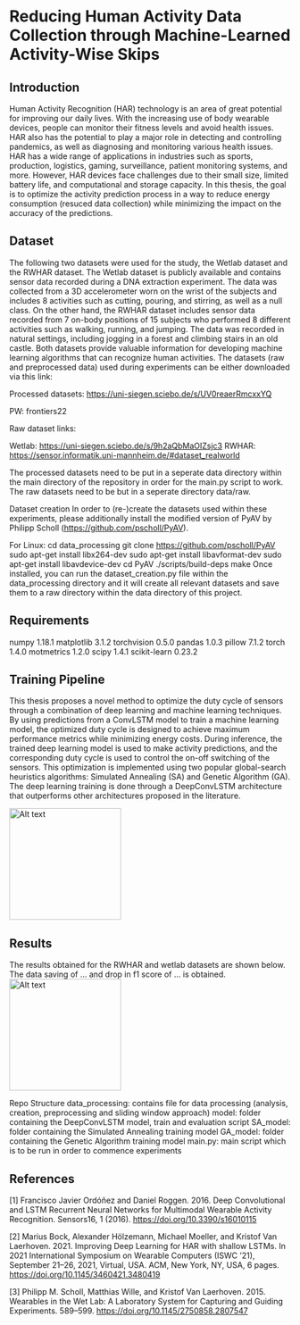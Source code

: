 # Reducing Human Activity Data Collection through Machine-Learned Activity-Wise Skips

## Introduction

Human Activity Recognition (HAR) technology is an area of great potential for improving our daily lives. With the increasing use of body wearable devices, people can monitor their fitness levels and avoid health issues. HAR also has the potential to play a major role in detecting and controlling pandemics, as well as diagnosing and monitoring various health issues. HAR has a wide range of applications in industries such as sports, production, logistics, gaming, surveillance, patient monitoring systems, and more. However, HAR devices face challenges due to their small size, limited battery life, and computational and storage capacity. In this thesis, the goal is to optimize the activity prediction process in a way to reduce energy consumption (resuced data collection) while minimizing the impact on the accuracy of the predictions. 

## Dataset

The following two datasets were used for the study, the Wetlab dataset and the RWHAR dataset. The Wetlab dataset is publicly available and contains sensor data recorded during a DNA extraction experiment. The data was collected from a 3D accelerometer worn on the wrist of the subjects and includes 8 activities such as cutting, pouring, and stirring, as well as a null class. On the other hand, the RWHAR dataset includes sensor data recorded from 7 on-body positions of 15 subjects who performed 8 different activities such as walking, running, and jumping. The data was recorded in natural settings, including jogging in a forest and climbing stairs in an old castle. Both datasets provide valuable information for developing machine learning algorithms that can recognize human activities. 
The datasets (raw and preprocessed data) used during experiments can be either downloaded via this link:

Processed datasets: https://uni-siegen.sciebo.de/s/UV0reaerRmcxxYQ

PW: frontiers22

Raw dataset links:

Wetlab: https://uni-siegen.sciebo.de/s/9h2aQbMaOIZsjc3
RWHAR: https://sensor.informatik.uni-mannheim.de/#dataset_realworld

The processed datasets need to be put in a seperate data directory within the main directory of the repository in order for the main.py script to work. The raw datasets need to be but in a seperate directory data/raw.

Dataset creation
In order to (re-)create the datasets used within these experiments, please additionally install the modified version of PyAV by Philipp Scholl (https://github.com/pscholl/PyAV).

For Linux:
cd data_processing
git clone https://github.com/pscholl/PyAV
sudo apt-get install libx264-dev
sudo apt-get install libavformat-dev
sudo apt-get install libavdevice-dev
cd PyAV
./scripts/build-deps
make
Once installed, you can run the dataset_creation.py file within the data_processing directory and it will create all relevant datasets and save them to a raw directory within the data directory of this project.


## Requirements
numpy 1.18.1
matplotlib 3.1.2
torchvision 0.5.0
pandas 1.0.3
pillow 7.1.2
torch 1.4.0
motmetrics 1.2.0
scipy 1.4.1
scikit-learn 0.23.2

## Training Pipeline

This thesis proposes a novel method to optimize the duty cycle of sensors through a combination of deep learning and machine learning techniques. By using predictions from a ConvLSTM model to train a machine learning model, the optimized duty cycle is designed to achieve maximum performance metrics while minimizing energy costs. During inference, the trained deep learning model is used to make activity predictions, and the corresponding duty cycle is used to control the on-off switching of the sensors. This optimization is implemented using two popular global-search heuristics algorithms: Simulated Annealing (SA) and Genetic Algorithm (GA). The deep learning training is done through a DeepConvLSTM architecture that outperforms other architectures proposed in the literature. 

<img src="/path/to/img.jpg" alt="Alt text" width="200" height="200" />

## Results

The results obtained for the RWHAR and wetlab datasets are shown below. The data saving of ... and drop in f1 score of ... is obtained. 
<img src="/path/to/img.jpg" alt="Alt text" width="200" height="200" />

Repo Structure
data_processing: contains file for data processing (analysis, creation, preprocessing and sliding window approach)
model: folder containing the DeepConvLSTM model, train and evaluation script
SA_model: folder containing the Simulated Annealing training model
GA_model: folder containing the Genetic Algorithm training model
main.py: main script which is to be run in order to commence experiments


## References

[1] Francisco Javier Ordóñez and Daniel Roggen. 2016. Deep Convolutional and LSTM Recurrent Neural Networks for Multimodal Wearable Activity Recognition. Sensors16, 1 (2016). https://doi.org/10.3390/s16010115

[2] Marius Bock, Alexander Hölzemann, Michael Moeller, and Kristof Van Laerhoven. 2021. Improving Deep Learning for HAR with shallow LSTMs. In 2021 International Symposium on Wearable Computers (ISWC ’21), September 21–26, 2021, Virtual, USA. ACM, New York, NY, USA, 6 pages. https://doi.org/10.1145/3460421.3480419

[3] Philipp M. Scholl, Matthias Wille, and Kristof Van Laerhoven. 2015. Wearables in the Wet Lab: A Laboratory System for Capturing and Guiding Experiments. 589–599. https://doi.org/10.1145/2750858.2807547

